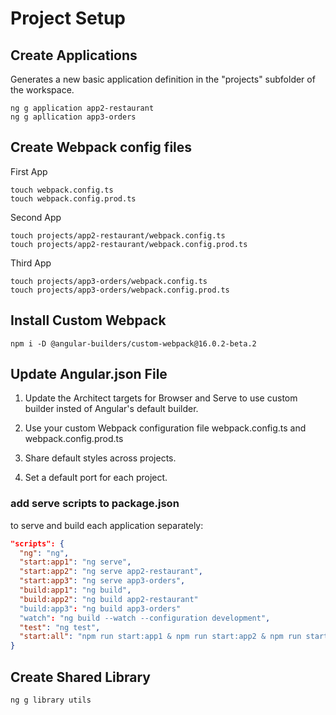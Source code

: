 # Project Setup

## Create Applications
Generates a new basic application definition in the "projects" subfolder of the workspace.
```
ng g application app2-restaurant
ng g apllication app3-orders
```

## Create Webpack config files

First App
```
touch webpack.config.ts
touch webpack.config.prod.ts
```

Second App
```
touch projects/app2-restaurant/webpack.config.ts
touch projects/app2-restaurant/webpack.config.prod.ts
```

Third App
```
touch projects/app3-orders/webpack.config.ts
touch projects/app3-orders/webpack.config.prod.ts
```

## Install Custom Webpack

```
npm i -D @angular-builders/custom-webpack@16.0.2-beta.2
```

## Update Angular.json File

1. Update the Architect targets for Browser and Serve to use custom builder insted of Angular's default builder.

2. Use your custom Webpack configuration file webpack.config.ts and webpack.config.prod.ts

3. Share default styles across projects.

4. Set a default port for each project.


### add serve scripts to package.json 

to serve and build each application separately:
```json
"scripts": {
  "ng": "ng",
  "start:app1": "ng serve",
  "start:app2": "ng serve app2-restaurant",
  "start:app3": "ng serve app3-orders",
  "build:app1": "ng build",
  "build:app2": "ng build app2-restaurant"
  "build:app3": "ng build app3-orders"
  "watch": "ng build --watch --configuration development",
  "test": "ng test",
  "start:all": "npm run start:app1 & npm run start:app2 & npm run start:app3"
}
```

## Create Shared Library

```
ng g library utils
```